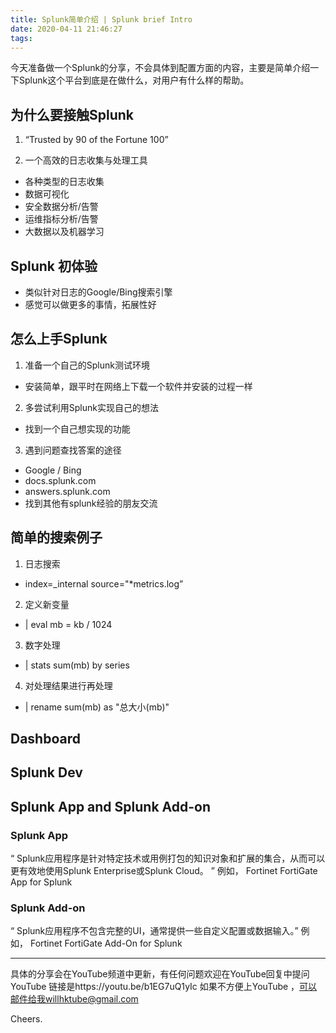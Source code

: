 ```yaml
---
title: Splunk简单介绍 | Splunk brief Intro
date: 2020-04-11 21:46:27
tags:
---
```


今天准备做一个Splunk的分享，不会具体到配置方面的内容，主要是简单介绍一下Splunk这个平台到底是在做什么，对用户有什么样的帮助。

## 为什么要接触Splunk

1. “Trusted by 90 of the Fortune 100”

2. 一个高效的日志收集与处理工具
- 各种类型的日志收集
- 数据可视化
- 安全数据分析/告警
- 运维指标分析/告警
- 大数据以及机器学习

## Splunk 初体验

- 类似针对日志的Google/Bing搜索引擎
- 感觉可以做更多的事情，拓展性好

## 怎么上手Splunk

1. 准备一个自己的Splunk测试环境
- 安装简单，跟平时在网络上下载一个软件并安装的过程一样

2. 多尝试利用Splunk实现自己的想法
- 找到一个自己想实现的功能

3. 遇到问题查找答案的途径
- Google / Bing
- docs.splunk.com
- answers.splunk.com
- 找到其他有splunk经验的朋友交流

## 简单的搜索例子

1. 日志搜索 
- index=_internal source="*metrics.log”
2. 定义新变量  
- | eval mb = kb / 1024
3. 数字处理
- | stats sum(mb) by series
4. 对处理结果进行再处理
- | rename sum(mb) as "总大小(mb)"


## Dashboard

## Splunk Dev

## Splunk App and Splunk Add-on

### Splunk App
“ Splunk应用程序是针对特定技术或用例打包的知识对象和扩展的集合，从而可以更有效地使用Splunk Enterprise或Splunk Cloud。 ”
例如， Fortinet FortiGate App for Splunk


### Splunk Add-on
“ Splunk应用程序不包含完整的UI，通常提供一些自定义配置或数据输入。”
例如， Fortinet FortiGate Add-On for Splunk

---

具体的分享会在YouTube频道中更新，有任何问题欢迎在YouTube回复中提问
YouTube 链接是https://youtu.be/b1EG7uQ1yIc
如果不方便上YouTube ，可以邮件给我willhktube@gmail.com 

Cheers.